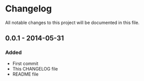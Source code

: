 # Changelog

All notable changes to this project will be documented in this file.

## 0.0.1 - 2014-05-31

### Added
- First commit
- This CHANGELOG file 
- README file